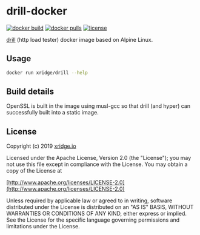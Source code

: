 # drill-docker

[![docker build](https://img.shields.io/docker/cloud/build/xridge/drill.svg)](https://hub.docker.com/r/xridge/drill)
[![docker pulls](https://img.shields.io/docker/pulls/xridge/drill.svg)](https://hub.docker.com/r/xridge/drill)
[![license](https://img.shields.io/badge/License-Apache%202.0-blue.svg)](https://www.apache.org/licenses/LICENSE-2.0)

[drill](https://github.com/fcsonline/drill) (http load tester) docker image based on Alpine Linux.

## Usage
```bash
docker run xridge/drill --help
```

## Build details
OpenSSL is built in the image using musl-gcc so that drill (and hyper) can
successfully built into a static image.

## License
Copyright (c) 2019 [xridge.io](https://xridge.io)

Licensed under the Apache License, Version 2.0 (the "License");
you may not use this file except in compliance with the License.
You may obtain a copy of the License at

[http://www.apache.org/licenses/LICENSE-2.0](http://www.apache.org/licenses/LICENSE-2.0)

Unless required by applicable law or agreed to in writing, software
distributed under the License is distributed on an "AS IS" BASIS,
WITHOUT WARRANTIES OR CONDITIONS OF ANY KIND, either express or implied.
See the License for the specific language governing permissions and
limitations under the License.
